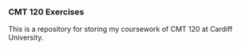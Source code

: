 ### CMT 120 Exercises

This is a repository for storing my coursework of CMT 120 at Cardiff University. 
